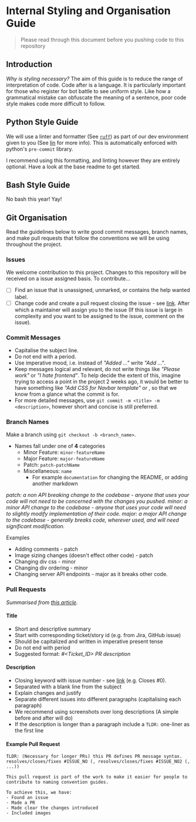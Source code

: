 # Internal Styling and Organisation Guide
> Please read through this document before you pushing code to this repository

## Introduction
_Why is styling necessary?_
The aim of this guide is to reduce the range of interpretation of code. Code after is a language. It is particularly important for those who register for bot battle to see uniform style. Like how a grammatical mistake can obfuscate the meaning of a sentence, poor code style makes code more difficult to follow.

## Python Style Guide
We will use a linter and formatter (See [`ruff`](https://docs.astral.sh/ruff/)) as part of our dev environment given to you (See [lin](https://toxigon.com/linters-vs-formatters-explained) for more info). This is automatically enforced with python's `pre-commit` library.

I recommend using this formatting, and linting however they are entirely optional. Have a look at the base readme to get started.

## Bash Style Guide
No bash this year! Yay!

## Git Organisation

Read the guidelines below to write good commit messages, branch names, and make pull requests that follow the conventions we will be using throughout the project.

### Issues
We welcome contribution to this project. Changes to this repository will be received on a issue assigned basis. To contribute...

- [ ] Find an issue that is unassigned, unmarked, or contains the help wanted label.
- [ ] Change code and create a pull request closing the issue - see [link](https://docs.github.com/en/issues/tracking-your-work-with-issues/linking-a-pull-request-to-an-issue). After which a maintainer will assign you to the issue (If this issue is large in complexity and you want to be assigned to the issue, comment on the issue).

### Commit Messages

- Capitalise the subject line.
- Do not end with a period.
- Use imperative mood, i.e. instead of *"Added ..."* write *"Add ..."*.
- Keep messages logical and relevant, do not write things like *"Please work"* or *"I hate frontend"*. To help decide the extent of this, imagine trying to access a point in the project 2 weeks ago, it would be better to have something like *"Add CSS for Navbar template"* or , so that we know from a glance what the commit is for.
- For more detailed messages, use `git commit -m <title> -m <description>`, however short and concise is still preferred.

### Branch Names
Make a branch using `git checkout -b <branch_name>`.
- Names fall under one of **4** categories
	- Minor Feature: `minor-featureName`
	- Major Feature: `major-featureName`
	- Patch: `patch-patchName`
	- Miscellaneous: `name`
		- For example `documentation` for changing the README, or adding another markdown

_patch: a non API breaking change to the codebase - anyone that uses your code will not need to be concerned with the changes you pushed._
_minor: a minor API change to the codebase - anyone that uses your code will need to slightly modify implementation of their code._
_major: a major API change to the codebase - generally breaks code, wherever used, and will need significant modification._

Examples
- Adding comments - patch
- Image sizing changes (doesn't effect other code) - patch
- Changing div css - minor
- Changing div ordering - minor
- Changing server API endpoints - major as it breaks other code.

### Pull Requests
*Summarised from [this article](https://namingconvention.org/git/pull-request-naming.html).*

#### Title
- Short and descriptive summary
- Start with corresponding ticket/story id (e.g. from Jira, GitHub issue)
- Should be capitalized and written in imperative present tense
- Do not end with period
- Suggested format: *#<Ticket_ID> PR description*

#### Description
- Closing keyword with issue number - see [link](https://docs.github.com/en/issues/tracking-your-work-with-issues/linking-a-pull-request-to-an-issue) (e.g. Closes #0).
- Separated with a blank line from the subject
- Explain changes and justify
- Separate different issues into different paragraphs (capitalising each paragraph)
- We recommend using screenshots over long descriptions (A simple before and after will do)
- If the description is longer than a paragraph include a `TLDR:` one-liner as the first line

#### Example Pull Request
```
TLDR: (Necessary for longer PRs) this PR defines PR message syntax.
resolves/closes/fixes #ISSUE_NO (, resolves/closes/fixes #ISSUE_NO2 (, ...))

This pull request is part of the work to make it easier for people to contribute to naming convention guides.

To achieve this, we have:
- Found an issue
- Made a PR
- Made clear the changes introduced
- Included images
```

